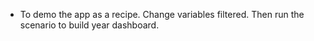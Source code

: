 - To demo the app as a recipe. Change variables filtered. Then run the scenario to build year dashboard. 